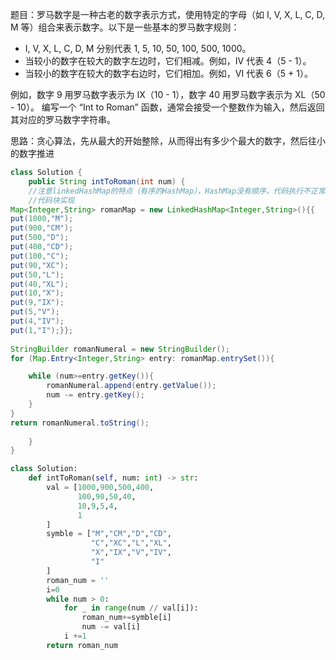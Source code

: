 
题目：罗马数字是一种古老的数字表示方式，使用特定的字母（如 I, V, X, L, C, D, M 等）组合来表示数字。以下是一些基本的罗马数字规则：

- I, V, X, L, C, D, M 分别代表 1, 5, 10, 50, 100, 500, 1000。
- 当较小的数字在较大的数字左边时，它们相减。例如，IV 代表 4（5 - 1）。
- 当较小的数字在较大的数字右边时，它们相加。例如，VI 代表 6（5 + 1）。

例如，数字 9 用罗马数字表示为 IX（10 - 1），数字 40 用罗马数字表示为 XL（50 - 10）。
编写一个 “Int to Roman” 函数，通常会接受一个整数作为输入，然后返回其对应的罗马数字字符串。

思路：贪心算法，先从最大的开始整除，从而得出有多少个最大的数字，然后往小的数字推进

```java
class Solution {
    public String intToRoman(int num) {
    //注意linkedHashMap的特点（有序的HashMap），HashMap没有顺序，代码执行不正常
    //代码块实现
Map<Integer,String> romanMap = new LinkedHashMap<Integer,String>(){{
put(1000,"M");
put(900,"CM");
put(500,"D");
put(400,"CD");
put(100,"C");
put(90,"XC");
put(50,"L");
put(40,"XL");
put(10,"X");
put(9,"IX");
put(5,"V");
put(4,"IV");
put(1,"I");}};
    
StringBuilder romanNumeral = new StringBuilder();
for (Map.Entry<Integer,String> entry: romanMap.entrySet()){

    while (num>=entry.getKey()){
        romanNumeral.append(entry.getValue());
        num -= entry.getKey();
    }
}
return romanNumeral.toString();
    
    }
}

```


```python
class Solution:
    def intToRoman(self, num: int) -> str:
        val = [1000,900,500,400,
               100,90,50,40,
               10,9,5,4,
               1
        ]
        symble = ["M","CM","D","CD",
                  "C","XC","L","XL",
                  "X","IX","V","IV",
                  "I"
        ]
        roman_num = ''
        i=0
        while num > 0:
            for _ in range(num // val[i]):
                roman_num+=symble[i]
                num -= val[i]
            i +=1
        return roman_num

```